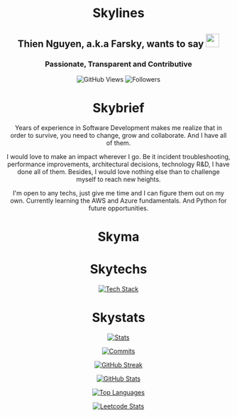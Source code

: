 <!--
**Farsky/Farsky** is a ✨ _special_ ✨ repository because its `README.md` (this file) appears on your GitHub profile.

Here are some ideas to get you started:

- 🔭 I’m currently working on ...
- 🌱 I’m currently learning ...
- 👯 I’m looking to collaborate on ...
- 🤔 I’m looking for help with ...
- 💬 Ask me about ...
- 📫 How to reach me: ...
- 😄 Pronouns: ...
- ⚡ Fun fact: ...
-->

<div align="center">
  
# Skylines

## Thien Nguyen, a.k.a Farsky, wants to say <img src="https://media.giphy.com/media/hvRJCLFzcasrR4ia7z/giphy.gif" style="width: 30px;" />

### Passionate, Transparent and Contributive

![GitHub Views](https://komarev.com/ghpvc/?username=Farsky&color=orange&abbreviated=true)
![Followers](https://img.shields.io/github/followers/Farsky.svg?style=social&label=Follow)

# Skybrief
Years of experience in Software Development makes me realize that in order to survive, you need to change, grow and collaborate. And I have all of them.

I would love to make an impact wherever I go. Be it incident troubleshooting, performance improvements, architectural decisions, technology R&D, I have done all of them. Besides, I would love nothing else than to challenge myself to reach new heights.

I'm open to any techs, just give me time and I can figure them out on my own. Currently learning the AWS and Azure fundamentals. And Python for future opportunities.

# Skyma

# Skytechs

[![Tech Stack](https://skillicons.dev/icons?i=angular,aws,azure,bash,bootstrap,cs,css,django,docker,dotnet,dynamodb,elasticsearch,express,fastapi,figma,firebase,flask,gcp,git,github,githubactions,gitlab,grafana,html,js,jest,jquery,kubernetes,less,materialui,mongodb,mysql,nestjs,nodejs,npm,openshift,pnpm,postgres,postman,powershell,py,rabbitmq,react,redis,regex,sass,sqlite,sequelize,svg,tailwind,terraform,ts,visualstudio,vscode,vue,vuetify,wasm,webpack,yarn)](https://skillicons.dev)

# Skystats

[![Stats](https://github-profile-summary-cards.vercel.app/api/cards/stats?username=Farsky&theme=nightowl)](https://github.com/vn7n24fzkq/github-profile-summary-cards)

[![Commits](https://github-profile-summary-cards.vercel.app/api/cards/productive-time?username=Farsky&utcOffset=7&theme=nightowl)](https://github.com/vn7n24fzkq/github-profile-summary-cards)

[![GitHub Streak](https://github-readme-streak-stats.herokuapp.com?user=Farsky&theme=ambient_gradient)](https://github.com/DenverCoder1/github-readme-streak-stats)

[![GitHub Stats](https://github-readme-stats.vercel.app/api?username=Farsky&show_icons=true&rank_icon=percentile&include_all_commits=true&theme=ambient_gradient)](https://github.com/anuraghazra/github-readme-stat)

[![Top Languages](https://github-readme-stats.vercel.app/api/top-langs?username=Farsky&langs_count=8&layout=compact&theme=ambient_gradient)](https://github.com/anuraghazra/github-readme-stat)

[![Leetcode Stats](https://leetcard.jacoblin.cool/Farsky215)](https://leetcode.com/Farsky215)

</div>
